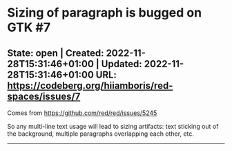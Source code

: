 # Sizing of paragraph is bugged on GTK #7

**State:** open | **Created:** 2022-11-28T15:31:46+01:00 | **Updated:** 2022-11-28T15:31:46+01:00
**URL:** <https://codeberg.org/hiiamboris/red-spaces/issues/7>
---

Comes from https://github.com/red/red/issues/5245

So any multi-line text usage will lead to sizing artifacts: text sticking out of the background, multiple paragraphs overlapping each other, etc.

---
